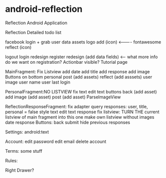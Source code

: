 android-reflection
==================

Reflection Android Application

Reflection Detailed todo list

facebook login + grab user data
assets
	logo
	add (icon) <---- fontawesome
	reflect (icon)
	
logout
login redesign
register redesign (add data fields) <-- what more info do we want on registration?
Actionbar visible?
Tutorial page

MainFragment:
	Fix Listview
		add date
		add title
		add response
		add image
	Buttons on bottom
		personal post (add assets)
		reflect (add asssets)
	user image
	user name
	user last login

PersonalFragment:NO LISTVIEW
	fix text
	edit text
	buttons
		back (add asset)
		add image (add asset)
		post (add asset)
	ParseImageView
	
ReflectionResponseFragment:
	fix adapter
		query responses: user, title, personal = false
	style text
	edit text response
	fix listview: TURN THE current listview of main fragment into this one
		make own listview without images
		date
		response
	Buttons:
		back
		submit
		hide previous responses
		
Settings:
	android:text
	
Account:
	edit password
	edit email
	delete account
	
Terms:
	some stuff
	
Rules:

Right Drawer?
